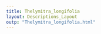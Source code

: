 ```yaml
---
title: Thelymitra_longifolia
layout: Descriptions_Layout 
outp: "Thelymitra_longifolia.html"
---
```



